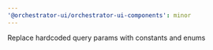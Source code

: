 ```yaml
---
'@orchestrator-ui/orchestrator-ui-components': minor
---
```


Replace hardcoded query params with constants and enums
